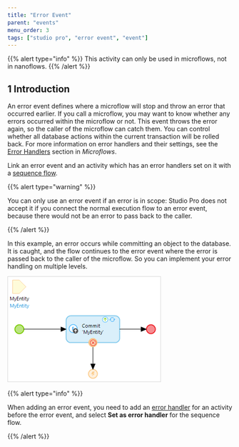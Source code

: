 ```yaml
---
title: "Error Event"
parent: "events"
menu_order: 3
tags: ["studio pro", "error event", "event"]
---
```


{{% alert type="info" %}}
This activity can only be used in microflows, not in nanoflows.
{{% /alert %}}

## 1 Introduction

An error event defines where a microflow will stop and throw an error that occurred earlier. If you call a microflow, you may want to know whether any errors occurred within the microflow or not. This event throws the error again, so the caller of the microflow can catch them. You can control whether all database actions within the current transaction will be rolled back. For more information on error handlers and their settings, see the [Error Handlers](microflows#errorhandlers) section in *Microflows*. 

Link an error event and an activity which has an error handlers set on it with a [sequence flow](sequence-flow).

{{% alert type="warning" %}}

You can only use an error event if an error is in scope: Studio Pro does not accept it if you connect the normal execution flow to an error event, because there would not be an error to pass back to the caller.

{{% /alert %}}

In this example, an error occurs while committing an object to the database. It is caught, and the flow continues to the error event where the error is passed back to the caller of the microflow. So you can implement your error handling on multiple levels.

![](attachments/events/error-event.png)

{{% alert type="info" %}}

When adding an error event, you need to add an [error handler](microflows#errorhandlers) for an activity before the error event, and select **Set as error handler** for the sequence flow.

{{% /alert %}}